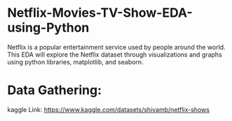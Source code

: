 # Netflix-Movies-TV-Show-EDA-using-Python
Netflix is a popular entertainment service used by people around the world. This EDA will explore the Netflix dataset through visualizations and graphs using python libraries, matplotlib, and seaborn.

# Data Gathering:
kaggle Link: https://www.kaggle.com/datasets/shivamb/netflix-shows
